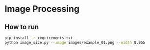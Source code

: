 # Image Processing

## How to run
```bash
pip install -r requirements.txt
python image_size.py --image images/example_01.png --width 0.955
```

